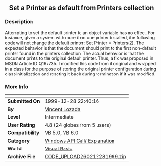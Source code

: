 ﻿<div align="center">

## Set a Printer as default from Printers collection


</div>

### Description

Attempting to set the default printer to an object variable has no effect. For instance, given a system with more than one printer installed, the following code will not change the default printer: Set Printer = Printers(2). The expected behavior is that the document should print to the first non-default printer found in the printers collection. The actual behavior is that the document prints to the original default printer. Thus, a fix was proposed in MSDN Article ID Q167735. I modified this code from it original and wrapped in a class for the purpose of storing the original printer configuration during class initialization and reseting it back during termination if it was modified.
 
### More Info
 


<span>             |<span>
---                |---
**Submitted On**   |1999-12-28 22:40:16
**By**             |[Vincent Lozada](https://github.com/Planet-Source-Code/PSCIndex/blob/master/ByAuthor/vincent-lozada.md)
**Level**          |Intermediate
**User Rating**    |4.8 (24 globes from 5 users)
**Compatibility**  |VB 5\.0, VB 6\.0
**Category**       |[Windows API Call/ Explanation](https://github.com/Planet-Source-Code/PSCIndex/blob/master/ByCategory/windows-api-call-explanation__1-39.md)
**World**          |[Visual Basic](https://github.com/Planet-Source-Code/PSCIndex/blob/master/ByWorld/visual-basic.md)
**Archive File**   |[CODE\_UPLOAD260212281999\.zip](https://github.com/Planet-Source-Code/vincent-lozada-set-a-printer-as-default-from-printers-collection__1-5187/archive/master.zip)








